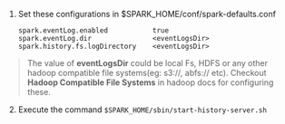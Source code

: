 1. Set these configurations in $SPARK_HOME/conf/spark-defaults.conf
    ```
    spark.eventLog.enabled           true
    spark.eventLog.dir               <eventLogsDir>
    spark.history.fs.logDirectory    <eventLogsDir>
    ```
> The value of **eventLogsDir** could be local Fs, HDFS or any other hadoop compatible file systems(eg: s3://, abfs:// etc). Checkout **Hadoop Compatible File Systems** in hadoop docs for configuring these.
2. Execute the command `$SPARK_HOME/sbin/start-history-server.sh`